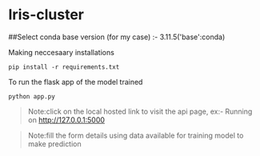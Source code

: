 # Iris-cluster

##Select conda base version
  (for my case) :- 3.11.5('base':conda)

Making neccesaary installations
```
pip install -r requirements.txt
```

To run the flask app of the model trained
```
python app.py
```

>Note:click on the local hosted link to visit the api page, ex:- Running on http://127.0.0.1:5000

>Note:fill the form details using data available for training model to make prediction
